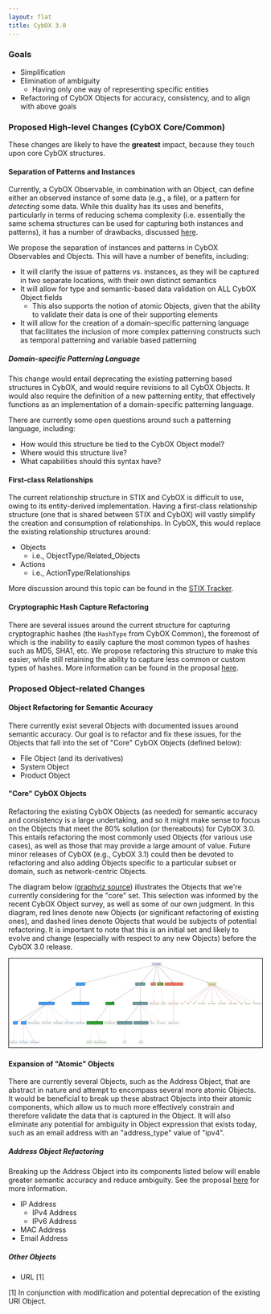 ```yaml
---
layout: flat
title: CybOX 3.0
---
```



### Goals

* Simplification
* Elimination of ambiguity
    * Having only one way of representing specific entities
* Refactoring of CybOX Objects for accuracy, consistency, and to align with above goals

### Proposed High-level Changes (CybOX Core/Common)

These changes are likely to have the **greatest** impact, because they touch upon core CybOX structures.

#### Separation of Patterns and Instances
Currently, a CybOX Observable, in combination with an Object, can define either an observed instance of some data (e.g., a file), or a pattern for *detecting* some data. While this duality has its uses and benefits, particularly in terms of reducing schema complexity (i.e. essentially the same schema structures can be used for capturing both instances and patterns), it has a number of drawbacks, discussed [here](https://github.com/CybOXProject/schemas/issues/381).

We propose the separation of instances and patterns in CybOX Observables and Objects. This will have a number of benefits, including:

* It will clarify the issue of patterns vs. instances, as they will be captured in two separate locations, with their own distinct semantics
* It will allow for type and semantic-based data validation on ALL CybOX Object fields
    * This also supports the notion of atomic Objects, given that the ability to validate their data is one of their supporting elements
* It will allow for the creation of a domain-specific patterning language that facilitates the inclusion of more complex patterning constructs such as temporal patterning and variable based patterning

##### Domain-specific Patterning Language

This change would entail deprecating the existing patterning based structures in CybOX, and would require revisions to all CybOX Objects. It would also require the definition of a new patterning entity, that effectively functions as an implementation of a domain-specific patterning language.

There are currently some open questions around such a patterning language, including:

* How would this structure be tied to the CybOX Object model?
* Where would this structure live?
* What capabilities should this syntax have?

#### First-class Relationships

The current relationship structure in STIX and CybOX is difficult to use, owing to its entity-derived implementation. Having a first-class relationship structure (one that is shared between STIX and CybOX) will vastly simplify the creation and consumption of relationships. In CybOX, this would replace the existing relationship structures around:

* Objects
    * i.e., ObjectType/Related_Objects
* Actions
    * i.e., ActionType/Relationships

More discussion around this topic can be found in the [STIX Tracker](https://github.com/STIXProject/schemas/issues/291).

#### Cryptographic Hash Capture Refactoring

There are several issues around the current structure for capturing cryptographic hashes (the `HashType` from CybOX Common), the foremost of which is the inability to easily capture the most common types of hashes such as MD5, SHA1, etc. We propose refactoring this structure to make this easier, while still retaining the ability to capture less common or custom types of hashes. More information can be found in the proposal [here](https://github.com/CybOXProject/schemas/wiki/CybOX-3.0:-HashType-Refactoring).

### Proposed Object-related Changes

#### Object Refactoring for Semantic Accuracy
There currently exist several Objects with documented issues around semantic accuracy. Our goal is to refactor and fix these issues, for the Objects that fall into the set of "Core" CybOX Objects (defined below):

* File Object (and its derivatives)
* System Object
* Product Object

#### "Core" CybOX Objects
Refactoring the existing CybOX Objects (as needed) for semantic accuracy and consistency is a large undertaking, and so it might make sense to focus on the Objects that meet the 80% solution (or thereabouts) for CybOX 3.0. This entails refactoring the most commonly used Objects (for various use cases), as well as those that may provide a large amount of value. Future minor releases of CybOX (e.g., CybOX 3.1) could then be devoted to refactoring and also adding Objects specific to a particular subset or domain, such as network-centric Objects.

The diagram below ([graphviz source](cybox_object_categories_3.0_core.dot)) illustrates the Objects that we're currently considering for the "core" set. This selection was informed by the recent CybOX Object survey, as well as some of our own judgment. In this diagram, red lines denote new Objects (or significant refactoring of existing ones), and dashed lines denote Objects that would be subjects of potential refactoring. It is important to note that this is an initial set and likely to evolve and change (especially with respect to any new Objects) before the CybOX 3.0 release.

<a href="cybox_object_categories_3.0_core.png" target="_blank">
<img src="cybox_object_categories_3.0_core.png" style="border:1px solid black;max-width:100%;" alt="Core CybOX Objects">
</a>

#### Expansion of "Atomic" Objects
There are currently several Objects, such as the Address Object, that are abstract in nature and attempt to encompass several more atomic Objects. It would be beneficial to break up these abstract Objects into their atomic components, which allow us to much more effectively constrain and therefore validate the data that is captured in the Object. It will also eliminate any potential for ambiguity in Object expression that exists today, such as an email address with an "address_type" value of "ipv4". 

##### Address Object Refactoring

Breaking up the Address Object into its components listed below will enable greater semantic accuracy and reduce ambiguity. See the proposal [here](https://github.com/CybOXProject/schemas/wiki/CybOX-3.0:-Address-Object-Refactoring) for more information.

* IP Address
    * IPv4 Address
    * IPv6 Address
* MAC Address 
* Email Address 

##### Other Objects

* URL [1]

[1] In conjunction with modification and potential deprecation of the existing URI Object.







